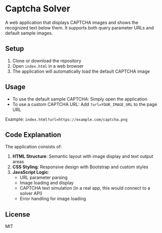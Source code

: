 # Captcha Solver

A web application that displays CAPTCHA images and shows the recognized text below them. It supports both query parameter URLs and default sample images.

## Setup

1. Clone or download the repository
2. Open `index.html` in a web browser
3. The application will automatically load the default CAPTCHA image

## Usage

- To use the default sample CAPTCHA: Simply open the application
- To use a custom CAPTCHA URL: Add `?url=YOUR_IMAGE_URL` to the page URL

Example: `index.html?url=https://example.com/captcha.png`

## Code Explanation

The application consists of:

1. **HTML Structure**: Semantic layout with image display and text output areas
2. **CSS Styling**: Responsive design with Bootstrap and custom styles
3. **JavaScript Logic**:
   - URL parameter parsing
   - Image loading and display
   - CAPTCHA text simulation (in a real app, this would connect to a solver API)
   - Error handling for image loading

## License

MIT